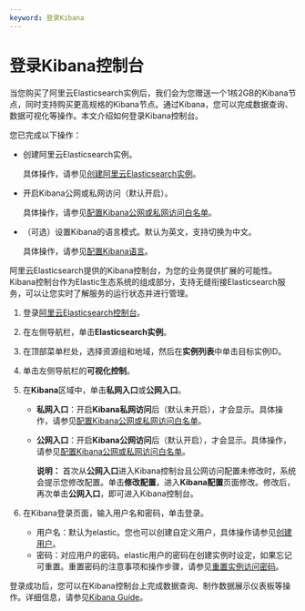 ```yaml
---
keyword: 登录Kibana
---
```


# 登录Kibana控制台

当您购买了阿里云Elasticsearch实例后，我们会为您赠送一个1核2GB的Kibana节点，同时支持购买更高规格的Kibana节点。通过Kibana，您可以完成数据查询、数据可视化等操作。本文介绍如何登录Kibana控制台。

您已完成以下操作：

-   创建阿里云Elasticsearch实例。

    具体操作，请参见[创建阿里云Elasticsearch实例](/cn.zh-CN/Elasticsearch/快速入门/步骤一：创建实例/创建阿里云Elasticsearch实例.md)。

-   开启Kibana公网或私网访问（默认开启）。

    具体操作，请参见[配置Kibana公网或私网访问白名单](/cn.zh-CN/Elasticsearch/可视化控制/Kibana/配置Kibana公网或私网访问白名单.md)。

-   （可选）设置Kibana的语言模式。默认为英文，支持切换为中文。

    具体操作，请参见[配置Kibana语言](/cn.zh-CN/Elasticsearch/可视化控制/Kibana/配置Kibana语言.md)。


阿里云Elasticsearch提供的Kibana控制台，为您的业务提供扩展的可能性。Kibana控制台作为Elastic生态系统的组成部分，支持无缝衔接Elasticsearch服务，可以让您实时了解服务的运行状态并进行管理。

1.  登录[阿里云Elasticsearch控制台](https://elasticsearch.console.aliyun.com/#/home)。

2.  在左侧导航栏，单击**Elasticsearch实例**。

3.  在顶部菜单栏处，选择资源组和地域，然后在**实例列表**中单击目标实例ID。

4.  单击左侧导航栏的**可视化控制**。

5.  在**Kibana**区域中，单击**私网入口**或**公网入口**。

    -   **私网入口**：开启**Kibana私网访问**后（默认未开启），才会显示。具体操作，请参见[配置Kibana公网或私网访问白名单](/cn.zh-CN/Elasticsearch/可视化控制/Kibana/配置Kibana公网或私网访问白名单.md)。
    -   **公网入口**：开启**Kibana公网访问**后（默认开启），才会显示。具体操作，请参见[配置Kibana公网或私网访问白名单](/cn.zh-CN/Elasticsearch/可视化控制/Kibana/配置Kibana公网或私网访问白名单.md)。

        **说明：** 首次从**公网入口**进入Kibana控制台且公网访问配置未修改时，系统会提示您修改配置。单击**修改配置**，进入**Kibana配置**页面修改。修改后，再次单击**公网入口**，即可进入Kibana控制台。

6.  在Kibana登录页面，输入用户名和密码，单击登录。

    -   用户名：默认为elastic。您也可以创建自定义用户，具体操作请参见[创建用户](/cn.zh-CN/访问控制/Kibana角色管理/创建用户.md)。
    -   密码：对应用户的密码。elastic用户的密码在创建实例时设定，如果忘记可重置。重置密码的注意事项和操作步骤，请参见[重置实例访问密码](/cn.zh-CN/Elasticsearch/安全配置/重置实例访问密码.md)。

登录成功后，您可以在Kibana控制台上完成数据查询、制作数据展示仪表板等操作。详细信息，请参见[Kibana Guide](https://www.elastic.co/guide/en/kibana/current/index.html)。

